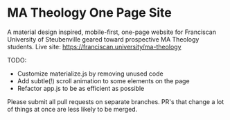 # MA Theology One Page Site
A material design inspired, mobile-first, one-page website for Franciscan University of Steubenville geared toward prospective MA Theology students.
Live site: https://franciscan.university/ma-theology

TODO:
- Customize materialize.js by removing unused code
- Add subtle(!) scroll animation to some elements on the page
- Refactor app.js to be as efficient as possible

Please submit all pull requests on separate branches. PR's that change a lot of things at once are less likely to be merged.
